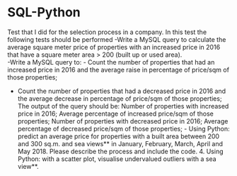 # SQL-Python
Test that I did for the selection process in a company. 
In this test the following tests should be performed 
-Write a MySQL query to calculate the average square meter price of properties with an increased price in 2016 that have a square meter area > 200 (built up or used area).   
-Write a MySQL query to: - Count the number of properties that had an increased price in 2016 and the average raise in percentage of price/sqm of those properties; 
- Count the number of properties that had a decreased price in 2016 and the average decrease in percentage of price/sqm of those properties;  
The output of the query should be: Number of properties with increased price in 2016; Average percentage of increased price/sqm of those properties; Number of properties with decreased price in 2016; Average percentage of decreased price/sqm of those properties;  - Using Python: predict an average price for properties with a built area between 200 and 300 sq.m. and sea views** in January, February, March, April and May 2018. Please describe the process and include the code.  4. Using Python: with a scatter plot, visualise undervalued outliers with a sea view**. 

